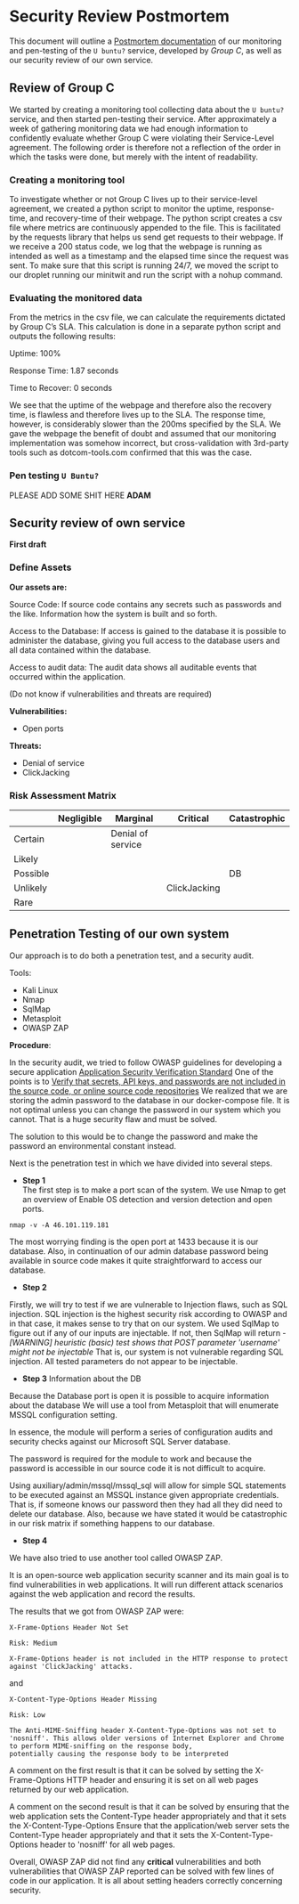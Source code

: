 # Security Review Postmortem
This document will outline a [Postmortem
documentation](https://en.wikipedia.org/wiki/Postmortem_documentation "wikipedia
explaination") of our monitoring and pen-testing of the `U buntu?` service,
developed by *Group C*, as well as our security review of our own service.

## Review of Group C
We started by creating a monitoring tool collecting data about the `U buntu?`
service, and then started pen-testing their service. After approximately a week
of gathering monitoring data we had enough information to confidently evaluate
whether Group C were violating their Service-Level agreement. The following
order is therefore not a reflection of the order in which the tasks were
done, but merely with the intent of readability.

### Creating a monitoring tool
To investigate whether or not Group C lives up to their service-level agreement, we created a python script to monitor the uptime, response-time, and recovery-time of their webpage. The python script creates a csv file where metrics are continuously appended to the file. This is facilitated by the requests library that helps us send get requests to their webpage. If we receive a 200 status code, we log that the webpage is running as intended as well as a timestamp and the elapsed time since the request was sent. To make sure that this script is running 24/7, we moved the script to our droplet running our minitwit and run the script with a nohup command.

### Evaluating the monitored data
From the metrics in the csv file, we can calculate the requirements dictated by Group C’s SLA. This calculation is done in a separate python script and outputs the following results:

Uptime: 100%

Response Time: 1.87 seconds

Time to Recover: 0 seconds

We see that the uptime of the webpage and therefore also the recovery time, is flawless and therefore lives up to the SLA. The response time, however, is considerably slower than the 200ms specified by the SLA. We gave the webpage the benefit of doubt and assumed that our monitoring implementation was somehow incorrect, but cross-validation with 3rd-party tools such as dotcom-tools.com confirmed that this was the case. 


### Pen testing `U Buntu?`
PLEASE ADD SOME SHIT HERE **ADAM**


## Security review of own service
**First draft**

### Define Assets 

**Our assets are:**

Source Code:
If source code contains any secrets such as passwords and the like.
Information how the system is built and so forth.

Access to the Database:
If access is gained to the database it is possible to administer the database,
giving you full access to the database users and all data contained within the
database.

Access to audit data: 
The audit data shows all auditable events that occurred within the application.

(Do not know if vulnerabilities and threats are required)

**Vulnerabilities:**

- Open ports


**Threats:**

- Denial of service
- ClickJacking


### Risk Assessment Matrix


|          | Negligible | Marginal          | Critical     | Catastrophic |
|----------|------------|-------------------|--------------|--------------|
| Certain  |            | Denial of service |              |              |
| Likely   |            |                   |              |              |
| Possible |            |                   |              | DB           |
| Unlikely |            |                   | ClickJacking |              |
| Rare     |            |                   |              |              |



## Penetration Testing of our own system

Our approach is to do both a penetration test, and a security audit. 

Tools: 
- Kali Linux
- Nmap 
- SqlMap
- Metasploit
- OWASP ZAP

**Procedure**:

In the security audit, we tried to follow OWASP guidelines for developing a secure application [Application Security Verification Standard](https://owasp-aasvs.readthedocs.io/en/latest/)
One of the points is to [Verify that secrets, API keys, and passwords are not included in the source code, or online source code repositories](https://owasp-aasvs.readthedocs.io/en/latest/requirement-2.29.html)
We realized that we are storing the admin password to the database in our docker-compose file. 
It is not optimal unless you can change the password in our system which you cannot.
That is a huge security flaw and must be solved.

The solution to this would be to change the password and make the password an environmental constant instead.

Next is the penetration test in which we have divided into several steps.


- **Step 1**  
The first step is to make a port scan of the system. We use Nmap to get an overview of Enable OS detection and version detection
and open ports.
````
nmap -v -A 46.101.119.181
````

The most worrying finding is the open port at 1433 because it is our database. Also, in continuation of our admin database password being available in source code makes it quite straightforward to access our database. 
 
 - **Step 2**

Firstly, we will try to test if we are vulnerable to Injection flaws, such as SQL injection. 
SQL injection is the highest security risk according to OWASP
and in that case, it makes sense to try that on our system.
We used SqlMap to figure out if any of our inputs are injectable. If not, then SqlMap will return - 
*[WARNING] heuristic (basic) test shows that POST parameter 'username' might not be injectable*
That is, our system is not vulnerable regarding SQL injection. All tested parameters do not appear to be injectable.
 
 - **Step 3** 
Information about the DB

Because the Database port is open it is possible to acquire information about the database
We will use a tool from Metasploit that will enumerate MSSQL configuration setting.

In essence, the module will perform a series of configuration audits and security checks against our Microsoft SQL Server database.

The password is required for the module to work and because the password is accessible in our source code it is not 
difficult to acquire.

Using auxiliary/admin/mssql/mssql_sql will allow for simple SQL statements to be executed against an MSSQL instance given appropriate credentials.
That is, if someone knows our password then they had all they did need to delete our database. Also, because we have
stated it would be catastrophic in our risk matrix if something happens to our database.  

- **Step 4**

We have also tried to use another tool called OWASP ZAP.

It is an open-source web application security scanner and its main goal is to find vulnerabilities in web applications.
It will run different attack scenarios against the web application and record the results.

The results that we got from OWASP ZAP were:
````
X-Frame-Options Header Not Set

Risk: Medium

X-Frame-Options header is not included in the HTTP response to protect against 'ClickJacking' attacks.
````
and

````
X-Content-Type-Options Header Missing

Risk: Low

The Anti-MIME-Sniffing header X-Content-Type-Options was not set to 'nosniff'. This allows older versions of Internet Explorer and Chrome to perform MIME-sniffing on the response body, 
potentially causing the response body to be interpreted

````

A comment on the first result is that it can be solved by setting the X-Frame-Options HTTP header and ensuring it is set
 on all web pages returned by our web application.

A comment on the second result  is that it can be solved by ensuring that the web application sets the Content-Type header appropriately and that it sets the X-Content-Type-Options
Ensure that the application/web server sets the Content-Type header appropriately and that it sets the X-Content-Type-Options header to 'nosniff' for all web pages.

Overall, OWASP ZAP did not find any **critical** vulnerabilities and both vulnerabilities that OWASP ZAP reported can
be solved with few lines of code in our application. It is all about setting headers correctly concerning security.

